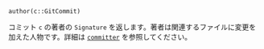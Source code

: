 ```
author(c::GitCommit)
```

コミット `c` の著者の `Signature` を返します。著者は関連するファイルに変更を加えた人物です。詳細は [`committer`](@ref) を参照してください。

